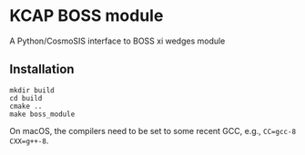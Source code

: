 # KCAP BOSS module
A Python/CosmoSIS interface to BOSS xi wedges module

## Installation
```
mkdir build
cd build
cmake ..
make boss_module
```
On macOS, the compilers need to be set to some recent GCC, e.g., `CC=gcc-8 CXX=g++-8`.
